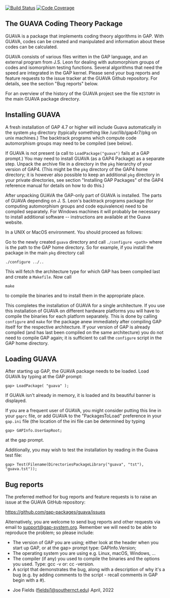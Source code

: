 [![Build Status](https://github.com/gap-packages/guava/workflows/CI/badge.svg?branch=master)](https://github.com/gap-packages/guava/actions?query=workflow%3ACI+branch%3Amaster)
[![Code Coverage](https://codecov.io/github/gap-packages/guava/coverage.svg?branch=master&token=)](https://codecov.io/gh/gap-packages/guava)


The GUAVA Coding Theory Package
-------------------------------

GUAVA is a package that implements coding theory algorithms
in  GAP.  With GUAVA, codes can be created and manipulated
and information about these codes can be calculated.

GUAVA consists of various files written in the GAP language,
and an external program from J.S. Leon for dealing with
automorphism  groups of codes and isomorphism testing
functions.  Several algorithms that need the speed are
integrated in the GAP kernel. Please send your bug reports
and feature requests to the issue tracker at the GUAVA Github
repository. For details, see the section "Bug reports" below.

For an overview of the history of the GUAVA project see the
file `HISTORY` in the main GUAVA package directory.

Installing GUAVA
----------------

A fresh installation of GAP 4.7 or higher will include Guava
automatically in the system `pkg` directory (typically
something like /usr/lib/gap4r7/pkg on unix machines.)  The
backtrack programs which compute code automorphism groups
may need to be compiled (see below).

If GUAVA is not present (a call to `LoadPackage("guava")`
fails at a GAP prompt.)  You may need to install GUAVA (as
a GAP4 Package) as a separate step.  Unpack the archive
file in a directory in the `pkg` hierarchy of your version
of GAP4. (This  might be the `pkg` directory of the GAP4
home directory; it is however also possible to keep an
additional `pkg` directory in your private directories, see
section "Installing GAP Packages" of the GAP4 reference
manual for details on how to do this.)

After unpacking GUAVA the GAP-only part of GUAVA is
installed.  The parts of GUAVA depending on J. S. Leon's
backtrack programs package (for computing automorphism
groups and code equivalence) need to be compiled separately.
For Windows machines it will probably be necessary to
install additional software -- instructions are available
at the Guava website.

In a UNIX or MacOS environment.  You should proceed as
follows:

Go to the  newly  created  `guava`  directory  and  call
`./configure <path>` where <path> is the path to the GAP
home directory.  So for example, if you install the package
in the main `pkg` directory call

    ./configure ../..

This will fetch the architecture type for which GAP has been
compiled last and create a `Makefile`. Now call

    make

to compile the binaries and to install them in the
appropriate place.

This completes the installation of GUAVA for a single
architecture. If you use this installation of GUAVA on
different hardware platforms you will have to compile the
binaries for each platform separately.  This is done by
calling  `configure`  and  `make` for the package anew
immediately after compiling GAP itself for the respective
architecture. If your version of GAP is already compiled
(and has last been compiled on the same architecture) you
do not need to compile GAP again; it is sufficient to call
the `configure` script in the GAP home directory.

Loading GUAVA
-------------

After starting up GAP, the GUAVA package needs to be
loaded.  Load GUAVA by typing at the GAP prompt:

    gap> LoadPackage( "guava" );

If GUAVA isn't already in memory, it is loaded and its
beautiful banner is displayed.

If you  are a frequent user of  GUAVA, you might consider
putting this line in your `gaprc` file, or add GUAVA to the
"PackagesToLoad" preference in your `gap.ini` file (the
location of the ini file can be determined by typing

    gap> GAPInfo.UserGapRoot;

at the gap prompt.

Additionally, you may wish to test the installation by
reading in the Guava test file:

    gap> Test(Filename(DirectoriesPackageLibrary("guava", "tst"), "guava.tst"));

Bug reports
-----------

The preferred method for bug reports and feature requests
is to raise an issue at the GUAVA GitHub repository:

  <https://github.com/gap-packages/guava/issues>

Alternatively, you are welcome to send bug reports and
other requests via email to support@gap-system.org.
Remember we will need to be able to reproduce the problem;
so please include:

 * The version of GAP you are using; either look at  the  header  when
   you start up GAP, or at the gap> prompt type: GAPInfo.Version;
 * The operating system you are using e.g. Linux, macOS, Windows, ...
 * The compiler (if any) you used to compile the binaries and the options
   you used. Type: gcc -v or: cc -version.
 * A script that demonstrates the bug, along with a description of why
   it's a bug  (e.g.  by  adding  comments  to  the  script  -  recall
   comments in GAP  begin with a #).

  - Joe Fields (<fieldsj1@southernct.edu>)
    April, 2022
